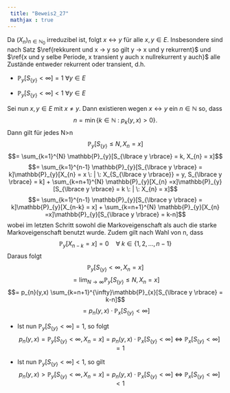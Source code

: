 ```yaml
---
 title: "Beweis2_27"
 mathjax : true
---
```

Da $(X_{n})_{n \in \mathbb{N}_{0}}$ irreduzibel ist, folgt
$x \leftrightarrow y$ für alle $x,y \in E$. Insbesondere sind nach Satz
$\ref{rekkurent und x -> y so gilt y -> x und y rekurrent}$ und
$\ref{x und y selbe Periode, x transient y auch x nullrekurrent y auch}$
alle Zustände entweder rekurrent oder transient, d.h.

-   $\mathbb{P}_{y}[S_{\lbrace y \rbrace} < \infty] = 1 \: \forall y \in E$

-   $\mathbb{P}_{y}[S_{\lbrace y \rbrace} < \infty] < 1 \: \forall y \in E$

Sei nun $x,y \in E$ mit $x \neq y$. Dann existieren wegen
$x \leftrightarrow y$ ein $n \in \mathbb{N}$ so, dass
$$n = \min \lbrace k \in \mathbb{N} \: : \: p_{k}(y,x)>0 \rbrace.$$ Dann
gilt für jedes N>n
$$\mathbb{P}_{y}[S_{\lbrace y \rbrace} \leq N, X_{n} = x]$$
$$= \sum_{k=1}^{N} \mathbb{P}_{y}[S_{\lbrace y \rbrace} = k, X_{n} = x]$$
$$= \sum_{k=1}^{n-1} \mathbb{P}_{y}[S_{\lbrace y \rbrace} = k]\mathbb{P}_{y}[X_{n} = x \: | \: X_{S_{\lbrace y \rbrace}} = y, S_{\lbrace y \rbrace} = k] + \sum_{k=n+1}^{N} \mathbb{P}_{y}[X_{n} =x]\mathbb{P}_{y}[S_{\lbrace y \rbrace} = k \: | \: X_{n} = x]$$
$$= \sum_{k=1}^{n-1} \mathbb{P}_{y}[S_{\lbrace y \rbrace} = k]\mathbb{P}_{y}[X_{n-k} = x] + \sum_{k=n+1}^{N} \mathbb{P}_{y}[X_{n} =x]\mathbb{P}_{y}[S_{\lbrace y \rbrace} = k-n]$$
wobei im letzten Schritt sowohl die Markoveigenschaft als auch die
starke Markoveigenschaft benutzt wurde. Zudem gilt nach Wahl von n, dass
$$\mathbb{P}_{y}[X_{n-k} = x] = 0 \quad \forall \; k \in \lbrace 1,2,...,n-1 \rbrace$$
Daraus folgt
$$\mathbb{P}_{y}[S_{\lbrace y \rbrace} < \infty, X_{n} = x]$$
$$= \lim_{N \to \infty} \mathbb{P}_{y}[S_{\lbrace y \rbrace} \leq N, X_{n} = x]$$
$$= p_{n}(y,x) \sum_{k=n+1}^{\infty}\mathbb{P}_{x}[S_{\lbrace y \rbrace} = k-n]$$
$$= p_{n}(y,x) \cdot \mathbb{P}_{x}[S_{\lbrace y \rbrace} < \infty]$$

-   Ist nun $\mathbb{P}_{y}[S_{\lbrace y \rbrace} < \infty] = 1$, so
    folgt
    $$p_{n}(y,x) = \mathbb{P}_{y}[S_{\lbrace y \rbrace} < \infty, X_{n} = x] = p_{n}(y,x) \cdot \mathbb{P}_{x}[S_{\lbrace y \rbrace} < \infty] \: \Leftrightarrow \: \mathbb{P}_{x}[S_{\lbrace y \rbrace} < \infty] = 1$$

-   Ist nun $\mathbb{P}_{y}[S_{\lbrace y \rbrace} < \infty] < 1$, so
    gilt
    $$p_{n}(y,x) > \mathbb{P}_{y}[S_{\lbrace y \rbrace} < \infty, X_{n} = x] = p_{n}(y,x) \cdot \mathbb{P}_{x}[S_{\lbrace y \rbrace} < \infty] \: \Leftrightarrow \: \mathbb{P}_{x}[S_{\lbrace y \rbrace} < \infty] < 1$$

